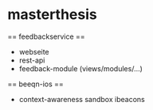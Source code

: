 masterthesis
============



== feedbackservice ==

 - webseite
 - rest-api
 - feedback-module (views/modules/...)
 
 
== beeqn-ios ==

 - context-awareness sandbox ibeacons
